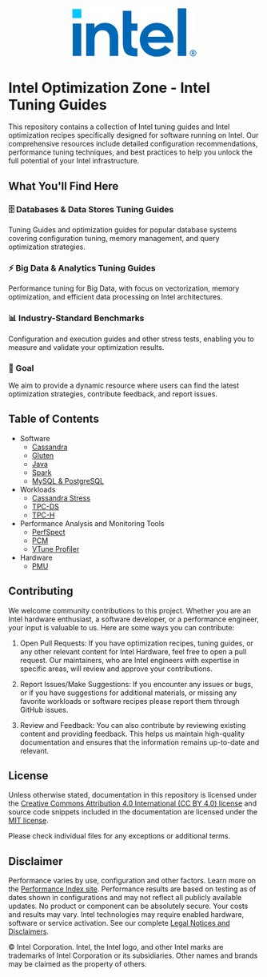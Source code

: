 <p align="center">
  <img src="images/logo-classicblue-800px.png?raw=true" alt="Intel Logo" width="250"/>
</p>

# Intel Optimization Zone - Intel Tuning Guides

This repository contains a collection of Intel tuning guides and Intel optimization recipes specifically designed for software running on Intel. Our comprehensive resources include detailed configuration recommendations, performance tuning techniques, and best practices to help you unlock the full potential of your Intel infrastructure.

## What You'll Find Here

### 🗄️ Databases & Data Stores Tuning Guides

Tuning Guides and optimization guides for popular database systems covering configuration tuning, memory management, and query optimization strategies.

### ⚡ Big Data & Analytics Tuning Guides

Performance tuning for Big Data, with focus on vectorization, memory optimization, and efficient data processing on Intel architectures.

### 📊 Industry-Standard Benchmarks

Configuration and execution guides and other stress tests, enabling you to measure and validate your optimization results.

### 🚀 Goal

We aim to provide a dynamic resource where users can find the latest optimization strategies, contribute feedback, and report issues.

## Table of Contents

- Software
  - [Cassandra](software/cassandra/README.md)
  - [Gluten](software/gluten/README.md)
  - [Java](software/java/README.md)
  - [Spark](software/spark/README.md)
  - [MySQL & PostgreSQL](software/mysql-postgresql/README.md)
- Workloads
  - [Cassandra Stress](workloads/cassandra-stress/README.md)
  - [TPC-DS](workloads/tpc-ds/README.md)
  - [TPC-H](workloads/tpc-h/README.md)
- Performance Analysis and Monitoring Tools
  - [PerfSpect](tools/perfspect/README.md)
  - [PCM](tools/pcm/README.md)
  - [VTune Profiler](tools/vtune/README.md)
- Hardware
  - [PMU](hardware/PMU/README.md)

## Contributing

We welcome community contributions to this project. Whether you are an Intel
hardware enthusiast, a software developer, or a performance engineer, your
input is valuable to us. Here are some ways you can contribute:

1. Open Pull Requests: If you have optimization recipes, tuning guides, or any
other relevant content for Intel Hardware, feel free to open a pull request.
Our maintainers, who are Intel engineers with expertise in specific areas, will
review and approve your contributions.

2. Report Issues/Make Suggestions: If you encounter any issues or bugs, or if
you have suggestions for additional materials, or missing any favorite
workloads or software recipes please report them through GitHub issues.

3. Review and Feedback: You can also contribute by reviewing existing content
and providing feedback. This helps us maintain high-quality documentation and
ensures that the information remains up-to-date and relevant.

## License

Unless otherwise stated, documentation in this repository is licensed under
the [Creative Commons Attribution 4.0 International (CC BY 4.0) license](LICENSES/CC-BY-4.0.txt)
and source code snippets included in the documentation are licensed under
the [MIT license](/LICENSE/MIT.txt).

Please check individual files for any exceptions or additional terms.

## Disclaimer

Performance varies by use, configuration and other factors. Learn more on the [Performance Index site](https://edc.intel.com/content/www/us/en/products/performance/benchmarks/overview/). Performance results are based on testing as of dates shown in configurations and may not reflect all publicly available updates. No product or component can be absolutely secure. Your costs and results may vary. Intel technologies may require enabled hardware, software or service activation. See our complete [Legal Notices and Disclaimers](https://www.intel.com/LegalNoticesAndDisclaimers).

© Intel Corporation.  Intel, the Intel logo, and other Intel marks are trademarks of Intel Corporation or its subsidiaries.  Other names and brands may be claimed as the property of others.
